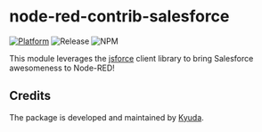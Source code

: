 # node-red-contrib-salesforce

[![Platform](https://img.shields.io/badge/platform-Node--RED-red)](https://nodered.org)
![Release](https://img.shields.io/npm/v/@kyuda/node-red-contrib-salesforce.svg)
![NPM](https://img.shields.io/npm/dm/@kyuda/node-red-contrib-salesforce.svg)

This module leverages the [jsforce](https://jsforce.github.io/) client library to bring Salesforce awesomeness to Node-RED!

## Credits

The package is developed and maintained by [Kyuda](https://www.kyuda.io/).